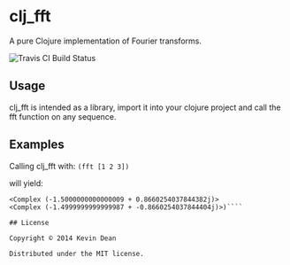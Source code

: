 # clj_fft

A pure Clojure implementation of Fourier transforms.

![Travis CI Build Status](https://travis-ci.org/kedean/clj-fft.svg?branch=master)

## Usage

clj_fft is intended as a library, import it into your clojure project and call the fft function on any sequence.

## Examples

Calling clj_fft with:
````(fft [1 2 3])````

will yield:
````(<Complex (6.0 + -0.0j)>
<Complex (-1.5000000000000009 + 0.8660254037844382j)>
<Complex (-1.4999999999999987 + -0.8660254037844404j)>)````

## License

Copyright © 2014 Kevin Dean

Distributed under the MIT license.
